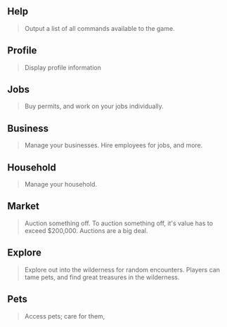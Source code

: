 ## Help
> Output a list of all commands available to the game.

## Profile
> Display profile information

## Jobs
> Buy permits, and work on your jobs individually.

## Business
> Manage your businesses. Hire employees for jobs, and more.

## Household
> Manage your household.

## Market
> Auction something off. To auction something off, it's value has to exceed $200,000. Auctions are a big deal.

## Explore
> Explore out into the wilderness for random encounters. Players can tame pets, and find great treasures in the wilderness.

## Pets
> Access pets; care for them, 

